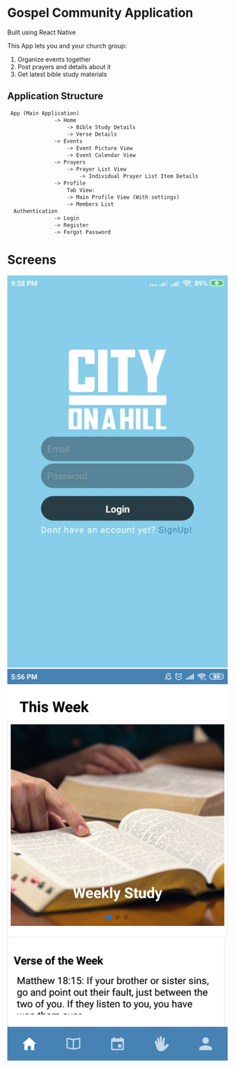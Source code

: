 # Gospel Community Application 
Built using React Native

This App lets you and your church group:
1. Organize events together
2. Post prayers and details about it
3. Get latest bible study materials

## Application Structure
```
 App (Main Application)
               -> Home
                   -> Bible Study Details 
                   -> Verse Details
               -> Events
                   -> Event Picture View
                   -> Event Calendar View
               -> Prayers
                   -> Prayer List View
                       -> Individual Prayer List Item Details
               -> Profile
                   Tab View:
                   -> Main Profile View (With settings)
                   -> Members List
  Authentication 
               -> Login
               -> Register
               -> Forgot Password
```

# Screens
<div class="container>
	<div class="row">
		<div class="col-sm-12">
			<img src="images/frontLoginScreen.jpg">
		</div>
		<div class="col-sm-12">
			<img src="images/homeScreen.png">
		</div>
	</div>
</div>
